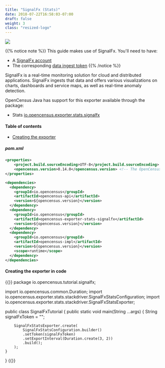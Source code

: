 ```yaml
---
title: "SignalFx (Stats)"
date: 2018-07-22T16:58:03-07:00
draft: false
weight: 3
class: "resized-logo"
---
```


![](https://opencensus.io/img/signalFx_logo.svg)

{{% notice note %}}
This guide makes use of SignalFx.
You'll need to have:

* A [SignalFx account](https://signalfx.com/)
* The corresponding [data ingest token](https://docs.signalfx.com/en/latest/admin-guide/tokens.html)
{{% /notice %}}

SignalFx is a real-time monitoring solution for cloud and distributed applications.
SignalFx ingests that data and offers various visualizations on charts, dashboards and service maps,
as well as real-time anomaly detection.

OpenCensus Java has support for this exporter available through the package:

* Stats [io.opencensus.exporter.stats.signalfx](https://www.javadoc.io/doc/io.opencensus/opencensus-exporter-stats-signalfx)

#### Table of contents
- [Creating the exporter](#creating-the-exporter)

##### pom.xml

```xml
<properties>
    <project.build.sourceEncoding>UTF-8</project.build.sourceEncoding>
    <opencensus.version>0.14.0</opencensus.version> <!-- The OpenCensus version to use -->
</properties>

<dependencies>
  <dependency>
    <groupId>io.opencensus</groupId>
    <artifactId>opencensus-api</artifactId>
    <version>${opencensus.version}</version>
  </dependency>
  <dependency>
    <groupId>io.opencensus</groupId>
    <artifactId>opencensus-exporter-stats-signalfx</artifactId>
    <version>${opencensus.version}</version>
  </dependency>
  <dependency>
    <groupId>io.opencensus</groupId>
    <artifactId>opencensus-impl</artifactId>
    <version>${opencensus.version}</version>
    <scope>runtime</scope>
  </dependency>
</dependencies>
```

#### Creating the exporter in code

{{<highlight java>}}
package io.opencensus.tutorial.signalfx;

import io.opencensus.common.Duration;
import io.opencensus.exporter.stats.stackdriver.SignalFxStatsConfiguration;
import io.opencensus.exporter.stats.stackdriver.SignalFxStatsExporter;

public class SignalFxTutorial {
    public static void main(String ...args) {
        String signalFxToken = "<this is my token>";

        SignalFxStatsExporter.create(
            SignalFxStatsConfiguration.builder()
            .setToken(signalFxToken)
            .setExportInterval(Duration.create(3, 2))
            .build();
        );
    }
}
{{</highlight>}}
